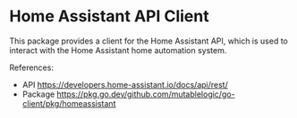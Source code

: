 # Home Assistant API Client

This package provides a client for the Home Assistant API, which is used to interact with the Home Assistant home automation system.

References:

- API https://developers.home-assistant.io/docs/api/rest/
- Package https://pkg.go.dev/github.com/mutablelogic/go-client/pkg/homeassistant
